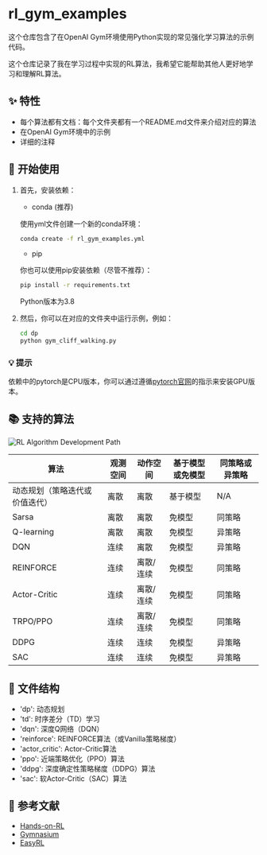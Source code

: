 # rl_gym_examples

这个仓库包含了在OpenAI Gym环境使用Python实现的常见强化学习算法的示例代码。

这个仓库记录了我在学习过程中实现的RL算法，我希望它能帮助其他人更好地学习和理解RL算法。

## :sparkles: 特性

- 每个算法都有文档：每个文件夹都有一个README.md文件来介绍对应的算法
- 在OpenAI Gym环境中的示例
- 详细的注释

## :rocket: 开始使用

1. 首先，安装依赖：
    - conda (推荐)

    使用yml文件创建一个新的conda环境：
    ```Bash
    conda create -f rl_gym_examples.yml
    ```
    - pip

    你也可以使用pip安装依赖（尽管不推荐）：
    ```Bash
    pip install -r requirements.txt
    ```
    Python版本为3.8

2. 然后，你可以在对应的文件夹中运行示例，例如：
    ```Bash
    cd dp
    python gym_cliff_walking.py
    ```

### :bulb: 提示

依赖中的pytorch是CPU版本，你可以通过遵循[pytorch官网](https://pytorch.org/get-started/locally/)的指示来安装GPU版本。

## :books: 支持的算法

![RL Algorithm Development Path](https://i.imgur.com/Szbxpri.png) 

| 算法 | 观测空间 | 动作空间 | 基于模型或免模型 | 同策略或异策略 |
| --- | --- | --- | --- | --- |
| 动态规划（策略迭代或价值迭代） | 离散 | 离散 | 基于模型 | N/A |
| Sarsa | 离散 | 离散 | 免模型 | 同策略 |
| Q-learning | 离散 | 离散 | 免模型 | 异策略 |
| DQN | 连续 | 离散 | 免模型 | 异策略 |
| REINFORCE | 连续 | 离散/连续 | 免模型 | 同策略 |
| Actor-Critic | 连续 | 离散/连续 | 免模型 | 同策略 |
| TRPO/PPO | 连续 | 离散/连续 | 免模型 | 同策略 |
| DDPG | 连续 | 连续 | 免模型 | 异策略 |
| SAC | 连续 | 连续 | 免模型 | 异策略 |

## :file_folder: 文件结构

- 'dp': 动态规划
- 'td': 时序差分（TD）学习
- 'dqn': 深度Q网络（DQN）
- 'reinforce': REINFORCE算法（或Vanilla策略梯度）
- 'actor_critic': Actor-Critic算法
- 'ppo': 近端策略优化（PPO）算法
- 'ddpg': 深度确定性策略梯度（DDPG）算法
- 'sac': 软Actor-Critic（SAC）算法

## :memo: 参考文献

- [Hands-on-RL](https://github.com/boyu-ai/Hands-on-RL) 
- [Gymnasium](https://gymnasium.farama.org/) 
- [EasyRL](https://datawhalechina.github.io/easy-rl/#/) 